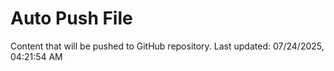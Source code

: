 # Auto Push File

Content that will be pushed to GitHub repository.
Last updated: 07/24/2025, 04:21:54 AM